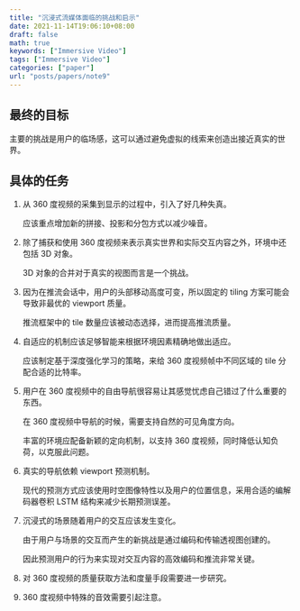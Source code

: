 ```yaml
---
title: "沉浸式流媒体面临的挑战和启示"
date: 2021-11-14T19:06:10+08:00
draft: false
math: true
keywords: ["Immersive Video"]
tags: ["Immersive Video"]
categories: ["paper"]
url: "posts/papers/note9"
---
```


## 最终的目标

主要的挑战是用户的临场感，这可以通过避免虚拟的线索来创造出接近真实的世界。

## 具体的任务

1. 从 360 度视频的采集到显示的过程中，引入了好几种失真。

   应该重点增加新的拼接、投影和分包方式以减少噪音。

2. 除了捕获和使用 360 度视频来表示真实世界和实际交互内容之外，环境中还包括 3D 对象。

   3D 对象的合并对于真实的视图而言是一个挑战。

3. 因为在推流会话中，用户的头部移动高度可变，所以固定的 tiling 方案可能会导致非最优的 viewport 质量。

   推流框架中的 tile 数量应该被动态选择，进而提高推流质量。

4. 自适应的机制应该足够智能来根据环境因素精确地做出适应。

   应该制定基于深度强化学习的策略，来给 360 度视频帧中不同区域的 tile 分配合适的比特率。

5. 用户在 360 度视频中的自由导航很容易让其感觉忧虑自己错过了什么重要的东西。

   在 360 度视频中导航的时候，需要支持自然的可见角度方向。

   丰富的环境应配备新颖的定向机制，以支持 360 度视频，同时降低认知负荷，以克服此问题。

6. 真实的导航依赖 viewport 预测机制。

   现代的预测方式应该使用时空图像特性以及用户的位置信息，采用合适的编解码器卷积 LSTM 结构来减少长期预测误差。
   
7. 沉浸式的场景随着用户的交互应该发生变化。
   
   由于用户与场景的交互而产生的新挑战是通过编码和传输透视图创建的。
   
   因此预测用户的行为来实现对交互内容的高效编码和推流非常关键。
   
8. 对 360 度视频的质量获取方法和度量手段需要进一步研究。
   
9. 360 度视频中特殊的音效需要引起注意。

   
